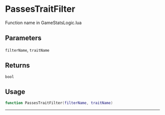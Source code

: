 # PassesTraitFilter
Function name in GameStatsLogic.lua
## Parameters
`filterName`, `traitName`
## Returns
`bool`
## Usage
```lua
function PassesTraitFilter(filterName, traitName)
```
---
